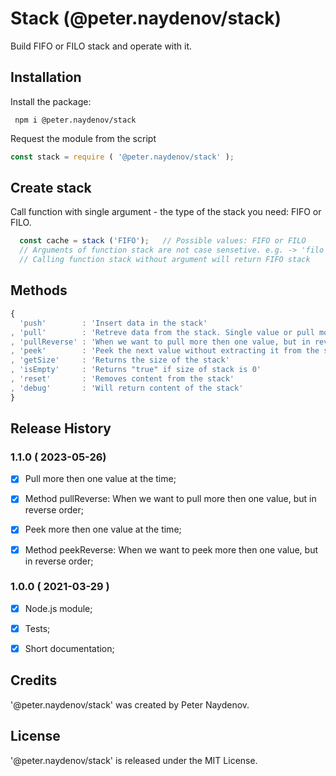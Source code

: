 # Stack (@peter.naydenov/stack)

Build FIFO or FILO stack and operate with it.

## Installation

Install the package:
```
 npm i @peter.naydenov/stack
```

Request the module from the script
```js
const stack = require ( '@peter.naydenov/stack' );
```

## Create stack

Call function with single argument - the type of the stack you need: FIFO or FILO.
```js
  const cache = stack ('FIFO');   // Possible values: FIFO or FILO
  // Arguments of function stack are not case sensetive. e.g. -> 'filo','FILO','Filo' 
  // Calling function stack without argument will return FIFO stack
```


## Methods

```js
{
  'push'        : 'Insert data in the stack'
, 'pull'        : 'Retreve data from the stack. Single value or pull more then one value at the time'
, 'pullReverse' : 'When we want to pull more then one value, but in reverse order' 
, 'peek'        : 'Peek the next value without extracting it from the stack'
, 'getSize'     : 'Returns the size of the stack'
, 'isEmpty'     : 'Returns "true" if size of stack is 0'
, 'reset'       : 'Removes content from the stack'
, 'debug'       : 'Will return content of the stack'
}
```









## Release History

### 1.1.0 ( 2023-05-26)
- [x] Pull more then one value at the time;
- [x] Method pullReverse: When we want to pull more then one value, but in reverse order;
- [x] Peek more then one value at the time;
- [x] Method peekReverse: When we want to peek more then one value, but in reverse order;



### 1.0.0 ( 2021-03-29 )
 - [x] Node.js module;
 - [x] Tests;
 - [x] Short documentation;





 ## Credits
'@peter.naydenov/stack' was created by Peter Naydenov.






## License
'@peter.naydenov/stack' is released under the MIT License.


